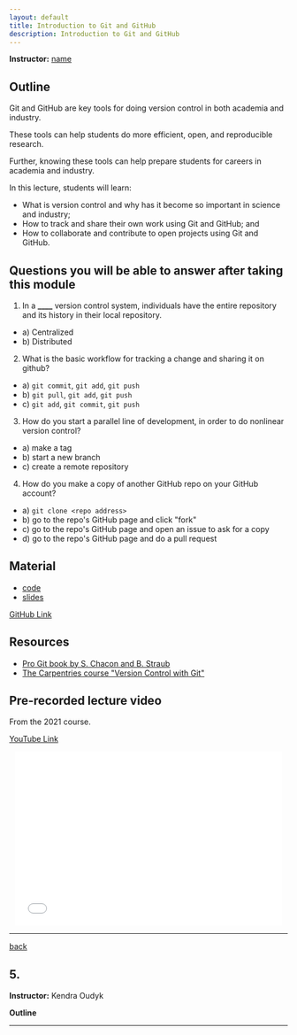 ```yaml
---
layout: default
title: Introduction to Git and GitHub
description: Introduction to Git and GitHub
---
```


**Instructor:** [name](link)

## Outline

Git and GitHub are key tools for doing version control in both academia and industry.

These tools can help students do more efficient, open, and reproducible research.

Further, knowing these tools can help prepare students for careers in academia and industry.

In this lecture, students will learn:

- What is version control and why has it become so important in science and industry;
- How to track and share their own work using Git and GitHub; and
- How to collaborate and contribute to open projects using Git and GitHub.

## Questions you will be able to answer after taking this module

1.  In a **\_\_\_\_** version control system, individuals have the entire
    repository and its history in their local repository.

- a) Centralized
- b) Distributed

2. What is the basic workflow for tracking a change and sharing it on github?

- a) `git commit`, `git add`, `git push`
- b) `git pull`, `git add`, `git push`
- c) `git add`, `git commit`, `git push`

3. How do you start a parallel line of development, in order to do nonlinear
   version control?

- a) make a tag
- b) start a new branch
- c) create a remote repository

4. How do you make a copy of another GitHub repo on your GitHub account?

- a) `git clone <repo address>`
- b) go to the repo's GitHub page and click "fork"
- c) go to the repo's GitHub page and open an issue to ask for a copy
- d) go to the repo's GitHub page and do a pull request

## Material

- [code](https://github.com/neurodatascience/QLS-course-materials/tree/main/Lectures/2024/)
- [slides](TODO)

[GitHub Link](https://github.com/neurodatascience/QLS-course-materials/tree/main/Lectures/2023/05-Git_GitHub)

## Resources

- [Pro Git book by S. Chacon and B. Straub](https://git-scm.com/book/en/v2)
- [The Carpentries course "Version Control with Git"](https://swcarpentry.github.io/git-novice/)

## Pre-recorded lecture video

From the 2021 course.

[YouTube Link](https://youtu.be/b0ETTTKfu2Y)

<div style="display: flex; justify-content: center; margin: 10px">

  <iframe
    width="560"
    height="315"
    src="TODO"
    title="YouTube video player"
    frameborder="0"
    allow="accelerometer; autoplay; clipboard-write; encrypted-media; gyroscope; picture-in-picture; web-share" referrerpolicy="strict-origin-when-cross-origin"
    allowfullscreen>
  </iframe>

</div>

---

[back](../)

## 5.

**Instructor:** Kendra Oudyk

**Outline**



---
